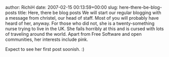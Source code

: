 author: RichiH
date: 2007-02-15 00:13:59+00:00
slug: here-there-be-blog-posts
title: Here, there be blog posts
We will start our regular blogging with a message from christel, our head of staff. Most of you will probably have heard of her, anyway. For those who did not, she is a twenty-something nurse trying to live in the UK. She fails horribly at this and is cursed with lots of traveling around the world. Apart from Free Software and open communities, her interests include pink.

Expect to see her first post soonish. :)
